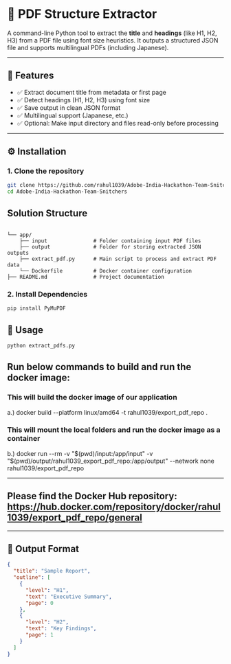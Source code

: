 # 📄 PDF Structure Extractor

A command-line Python tool to extract the **title** and **headings** (like H1, H2, H3) from a PDF file using font size
heuristics. It outputs a structured JSON file and supports multilingual PDFs (including Japanese).

---

## 🚀 Features

- ✅ Extract document title from metadata or first page
- ✅ Detect headings (H1, H2, H3) using font size
- ✅ Save output in clean JSON format
- ✅ Multilingual support (Japanese, etc.)
- ✅ Optional: Make input directory and files read-only before processing

---

## ⚙️ Installation

### 1. Clone the repository

```bash
git clone https://github.com/rahul1039/Adobe-India-Hackathon-Team-Snitchers.git
cd Adobe-India-Hackathon-Team-Snitchers
```
## Solution Structure
```

└── app/
    ├── input               # Folder containing input PDF files
    ├── output              # Folder for storing extracted JSON outputs
    ├── extract_pdf.py      # Main script to process and extract PDF data
    └── Dockerfile          # Docker container configuration
├── README.md               # Project documentation
```

### 2. Install Dependencies

```bash
pip install PyMuPDF
```

## 🚀 Usage

```bash
python extract_pdfs.py
```

## Run below commands to build and run the docker image:

### This will build the docker image of our application
a.) docker build --platform linux/amd64 -t rahul1039/export_pdf_repo .

### This will mount the local folders and run the docker image as a container
b.) docker run --rm -v "$(pwd)/input:/app/input" -v "$(pwd)/output/rahul1039_export_pdf_repo:/app/output" --network none rahul1039/export_pdf_repo

---

## Please find the Docker Hub repository: https://hub.docker.com/repository/docker/rahul1039/export_pdf_repo/general 
---

## 📑 Output Format

```json
{
  "title": "Sample Report",
  "outline": [
    {
      "level": "H1",
      "text": "Executive Summary",
      "page": 0
    },
    {
      "level": "H2",
      "text": "Key Findings",
      "page": 1
    }
  ]
}
```





